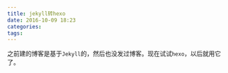```yaml
---
title: jekyll转hexo
date: 2016-10-09 18:23
categories:
tags:
---
```

之前建的博客是基于`Jekyll`的，然后也没发过博客。现在试试`hexo`，以后就用它了。
